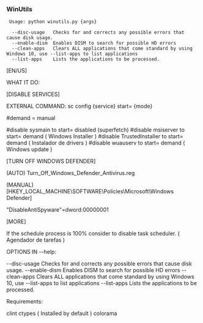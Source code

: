 ### WinUtils ###
```
 Usage: python winutils.py {args}
 
  --disc-usage   Checks for and corrects any possible errors that cause disk usage.
  --enable-dism  Enables DISM to search for possible HD errors
  --clean-apps   Clears ALL applications that come standard by using Windows 10, use --list-apps to list applications
  --list-apps    Lists the applications to be processed.
```


[EN/US]

WHAT IT DO:

[DISABLE SERVICES]

EXTERNAL COMMAND: sc config {service} start= {mode}

#demand = manual

#disable sysmain to start= disabled (superfetch)
#disable msiserver to start= demand ( Windows Installer )
#disable TrustedInstaller to start= demand ( Instalador de drivers )
#disable wuauserv to start= demand ( Windows update )

[TURN OFF WINDOWS DEFENDER]

(AUTO)
Turn_Off_Windows_Defender_Antivirus.reg

(MANUAL)
[HKEY_LOCAL_MACHINE\SOFTWARE\Policies\Microsoft\Windows Defender]

"DisableAntiSpyware"=dword:00000001

[MORE]
      
If the schedule process is 100% consider to disable task scheduler. ( Agendador de tarefas )


OPTIONS IN --help:

  --disc-usage   Checks for and corrects any possible errors that cause disk usage.
  --enable-dism  Enables DISM to search for possible HD errors
  --clean-apps   Clears ALL applications that come standard by using Windows 10, use --list-apps to list applications
  --list-apps    Lists the applications to be processed.

Requirements:

clint
ctypes ( Installed by default )
colorama

